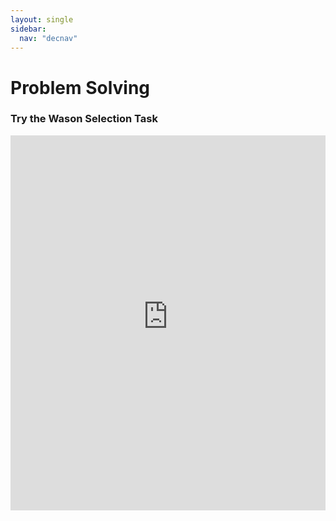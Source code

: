 ```yaml
---
layout: single
sidebar:
  nav: "decnav"
---
```

# Problem Solving

### Try the Wason Selection Task

<iframe width=100% height="600" src="https://www.philosophyexperiments.com/wason/" title="Wason selection task" frameborder="0"></iframe>
